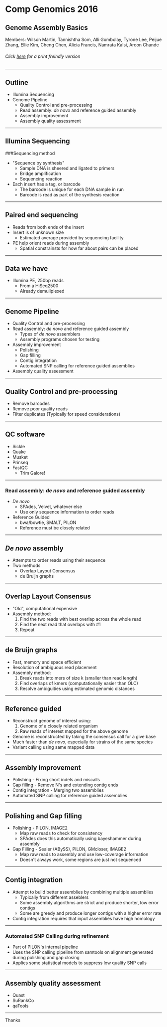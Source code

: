# Comp Genomics 2016

## Genome Assembly Basics

Members: Wilson Martin, Tannishtha Som,  Alli Gombolay, Tyrone Lee, Peijue Zhang, Ellie Kim, Cheng Chen, Alicia Francis, Namrata Kalsi, Aroon Chande

###### Click [here](/presentation/?print-pdf) for a print freindly version

---

## Outline

- Illumina Sequencing 
- Genome Pipeline
  - Quality Control and pre-processing
  - Read assembly: *de novo* and reference guided assembly 
  - Assembly improvement
  - Assembly quality assessment 

---

## Illumina Sequencing
###Sequencing method
- "Sequence by synthesis"
	-  Sample DNA is sheered and ligated to primers
	- Bridge amplification 
	- Sequencing reaction
- Each insert has a tag, or barcode
	- The barcode is unique for each DNA sample in run
	- Barcode is read as part of the synthesis reaction

---

## Paired end sequencing

- Reads from both ends of the insert
- Insert is of unknown size
	- Estimated average provided by sequencing facility
- PE help orient reads during assembly
	- Spatial constrainsts for how far about pairs can be placed

---

## Data we have

- Illumina PE, 250bp reads
	- From a HiSeq2500
	- Already demuliplexed

---

##  Genome Pipeline
  - Quality Control and pre-processing
  - Read assembly: *de novo* and reference guided assembly 
	- Types of *de novo* assemblers
	- Assembly programs chosen for testing
  - Assembly improvement
	- Polishing
	- Gap filling
	- Contig integration
	- Automated SNP calling for reference guided assemblies
  - Assembly quality assessment 


---


## Quality Control and pre-processing

- Remove barcodes
- Remove poor quality reads
- Filter duplicates (Typically for speed considerations)

---

## QC software

- Sickle
- Quake
- Musket
- Prinseq
- FastQC
	- Trim Galore!

---

### Read assembly: *de novo* and reference guided assembly

- *De novo*
	- SPAdes, Velvet, whatever else
	- Use only sequence information to order reads 
- Reference Guided
	- bwa/bowtie, SMALT, PILON
	- Reference must be closely related

---

## *De novo* assembly

- Attempts to order reads using their sequence
- Two methods
	- Overlap Layout Consensus
	- de Bruijn graphs

---

## Overlap Layout Consensus

- "Old", computational expensive
- Assembly method:
	1.  Find the two reads with best overlap across the whole read
	2.  Find the next read that overlaps with #1
	3.  Repeat

---

## de Bruijn graphs

- Fast, memory and space efficient
- Resolution of ambiguous read placement
- Assembly method:
	1.  Break reads into mers of size k (smaller than read length)
	2.  Find overlaps of kmers (computationally easier than OLC)
	3.  Resolve ambiguities using estimated genomic distances

---

## Reference guided

- Reconstruct genome of interest using:
	1.  Genome of a closely related organism
	2.  Raw reads of interest mapped for the above genome
- Genome is reconstructed by taking the consensus call for a give base
- Much faster than *de novo*, especially for strains of the same species
- Variant calling using same mapped data


---

## Assembly improvement
- Polishing - Fixing short indels and miscalls
- Gap filling - Remove N's and extending contig ends
- Contig integration - Merging two assemblies
- Automated SNP calling for reference guided assemblies

---

## Polishing and Gap filling

- Polishing - PILON, IMAGE2
	- Map raw reads to check for consistency
	- SPAdes does this automatically using bayeshammer during assembly
- Gap Filling - Sealer (ABySS), PILON, GMcloser, IMAGE2
	- Map raw reads to assembly and use low-coverage information 
	- Doesn't always work, some regions are just not sequenced

---

## Contig integration

- Attempt to build better assemblies by combining multiple assemblies
	- Typically from different asseblers
	- Some assembly algorithms are strict and produce shorter, low error contigs
	- Some are greedy and produce longer contigs with a higher error rate
- Contig integration requires that input assemblies have high homology

---

### Automated SNP Calling during refinement

- Part of PILON's internal pipeline
- Uses the SNP calling pipeline from samtools on alignment 
	generated during polishing and gap closing
- Applies some statistical models to suppress low quality SNP calls

---

## Assembly quality assessment

- Quast
- SuRankCo
- qaTools

---

Thanks
